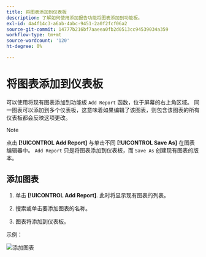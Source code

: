 ```yaml
---
title: 将图表添加到仪表板
description: 了解如何使用添加报告功能将图表添加到功能板。
exl-id: 4a4f14c3-a6ab-4abc-9451-2a0f2fcf06a2
source-git-commit: 14777b216bf7aaeea0fb2d0513cc94539034a359
workflow-type: tm+mt
source-wordcount: '120'
ht-degree: 0%

---
```


# 将图表添加到仪表板

可以使用将现有图表添加到功能板 `Add Report` 函数，位于屏幕的右上角区域。 同一图表可以添加到多个仪表板，这意味着如果编辑了该图表，则包含该图表的所有仪表板都会反映这项更改。

>[!NOTE]
>
>点击 **[!UICONTROL Add Report]** 与单击不同 **[!UICONTROL Save As]** 在图表编辑器中。 `Add Report` 只是将图表添加到仪表板，而 `Save As` 创建现有图表的版本。

## 添加图表

1. 单击 **[!UICONTROL Add Report]**. 此时将显示现有图表的列表。

1. 搜索或单击要添加图表的名称。

1. 图表将添加到仪表板。

示例：

![添加图表](../../assets/sql-integration-encrypted-yes.png)
